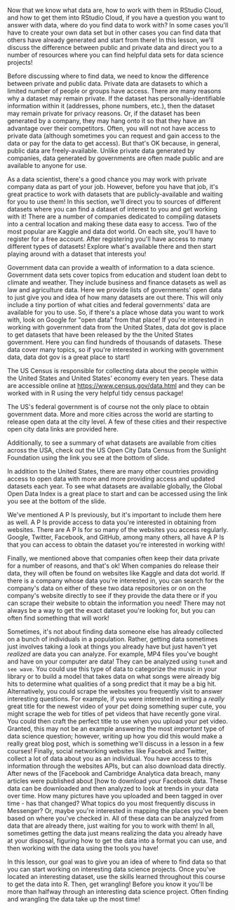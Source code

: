 Now that we know what data are, how to work with them in RStudio Cloud, and how to get them into RStudio Cloud, if you have a question you want to answer with data, where do you find data to work with? In some cases you'll have to create your own data set but in other cases you can find data that others have already generated and start from there! In this lesson, we'll discuss the difference between public and private data and direct you to a number of resources where you can find helpful data sets for data science projects!

Before discussing where to find data, we need to know the difference between private and public data. Private data are datasets to which a limited number of people or groups have access. There are many reasons why a dataset may remain private. If the dataset has personally-identifiable information within it (addresses, phone numbers, etc.), then the dataset may remain private for privacy reasons. Or, if the dataset has been generated by a company, they may hang onto it so that they have an advantage over their competitors. Often, you will not not have access to private data (although sometimes you can request and gain access to the data or pay for the data to get access). But that's OK because, in general, public data are freely-available. Unlike private data generated by companies, data generated by governments are often made public and are available to anyone for use.

As a data scientist, there's a good chance you may work with private company data as part of your job. However, before you have that job, it's great practice to work with datasets that are publicly-available and waiting for you to use them! In this section, we'll direct you to sources of different datasets where you can find a dataset of interest to you and get working with it! There are a number of companies dedicated to compiling datasets into a central location and making these data easy to access. Two of the most popular are Kaggle and data dot world. On each site, you'll have to register for a free account. After registering you'll have access to many different types of datasets! Explore what's available there and then start playing around with a dataset that interests you!

Government data can provide a wealth of information to a data science. Government data sets cover topics from education and student loan debt to climate and weather. They include business and finance datasets as well as law and agriculture data. Here we provide lists of governments' open data to just give you and idea of how many datasets are out there. This will only include a tiny portion of what cities and federal governments' data are available for you to use. So, if there's a place whose data you want to work with, look on Google for "open data" from that place! If you're interested in working with government data from the United States, data dot gov is place to get datasets that have been released by the the United States government. Here you can find hundreds of thousands of datasets. These data cover many topics, so if you're interested in working with government data, data dot gov is a great place to start!

The US Census is responsible for collecting data about the people within the United States and United States' economy every ten years. These data are accessible online at  https://www.census.gov/data.html and they can be worked with in R using the very helpful tidy census package!

The US's federal government is of course not the only place to obtain government data. More and more cities across the world are starting to release open data at the city level. A few of these cities and their respective open city data links are provided here.

Additionally, to see a summary of what datasets are available from cities across the USA, check out the US Open City Data Census  from the Sunlight Foundation using the link you see at the bottom of slide.

In addition to the United States, there are many other countries providing access to open data with more and more providing access and updated datasets each year. To see what datasets are available globally, the  Global Open Data Index is a great place to start and can be accessed using the link you see at the bottom of the slide.

We've mentioned A P Is previously, but it's important to include them here as well. A P Is provide access to data you're interested in obtaining from websites. There are A P Is for so many of the websites you access regularly. Google, Twitter, Facebook, and GitHub, among many others, all have A P Is that you can access to obtain the dataset you're interested in working with!

Finally, we mentioned above that companies often keep their data private for a number of reasons, and that's ok! When companies do release their data, they will often be found on websites like Kaggle and data dot world. If there is a company whose data you're interested in, you can search for the company's data on either of these two data repositories or on on the company's website directly to see if they provide the data there or if you can scrape their website to obtain the information you need! There may not always be a way to get the exact dataset you're looking for, but you can often find something that will work!  

Sometimes, it's not about finding data someone else has already collected on a bunch of individuals in a population. Rather, getting data sometimes just involves taking a look at things you already have but just haven't yet *realized* are data you can analyze. For example, MP4 files you've bought and have on your computer are data! They can be analyzed using `tuneR` and `see wave`. You could use this type of data to categorize the music in your library or to build a model that takes data on what songs were already big hits to determine what qualities of a song predict that it may be a big hit. Alternatively, you could scrape the websites you frequently visit to answer interesting questions. For example, if you were interested in writing a *really* great title for the newest video of your pet doing something super cute, you might scrape the web for titles of pet videos that have recently gone viral. You could then craft the perfect title to use when you upload your pet video. Granted, this may not be an example answering the most *important* type of data science question; however, writing up how you did this would make a really great blog post, which is something we'll discuss in a lesson in a few courses! Finally, social networking websites like Facebok and Twitter, collect a lot of data about you as an individual. You have access to this information through the websites APIs, but can also download data directly. After news of the [Facebook and Cambridge Analytica data breach, many articles were published about [how to download your Facebook data. These data can be downloaded and then analyzed to look at trends in your data over time. How many pictures have you uploaded and been tagged in over time - has that changed? What topics do you most frequently discuss in Messenger? Or, maybe you're interested in mapping the places you've been based on where you've checked in. All of these data can be analyzed from data that are already there, just waiting for you to work with them! In all, sometimes getting the data just means realizing the data you already have at your disposal, figuring how to get the data into a format you can use, and then working with the data using the tools you have!

In this lesson, our goal was to give you an idea of where to find data so that you can start working on interesting data science projects. Once you've located an interesting dataset, use the skills learned throughout this course to get the data into R. Then, get wrangling! Before you know it you'll be more than halfway through an interesting data science project. Often finding and wrangling the data take up the most time!